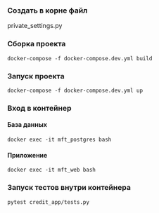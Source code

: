 ### Создать в корне файл 
private_settings.py

### Сборка проекта
`docker-compose -f docker-compose.dev.yml build`
### Запуск проекта
`docker-compose -f docker-compose.dev.yml up`

### Вход в контейнер
#### База данных
`docker exec -it mft_postgres bash`
#### Приложение
`docker exec -it mft_web bash`

### Запуск тестов внутри контейнера
`pytest credit_app/tests.py`
